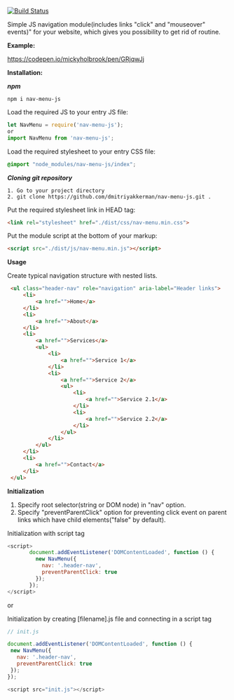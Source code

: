 [![Build Status](https://travis-ci.org/dmitriyakkerman/nav-menu-js.svg?branch=master)](https://travis-ci.org/github/dmitriyakkerman/nav-menu-js)

Simple JS navigation module(includes links "click" and "mouseover" events)" for your website, which gives you possibility to get rid of routine.

**Example:**

  https://codepen.io/mickyholbrook/pen/GRjqwJj

**Installation:**

***npm***

    npm i nav-menu-js
    
Load the required JS to your entry JS file:
```js
let NavMenu = require('nav-menu-js');   
or    
import NavMenu from 'nav-menu-js';
```    
Load the required stylesheet to your entry CSS file:
```css   
@import "node_modules/nav-menu-js/index";
```      
***Cloning git repository***

    1. Go to your project directory
    2. git clone https://github.com/dmitriyakkerman/nav-menu-js.git .
  
  Put the required stylesheet link in HEAD tag:
```html  
<link rel="stylesheet" href="./dist/css/nav-menu.min.css">
```    
  Put the module script at the bottom of your markup: 
```html 
<script src="./dist/js/nav-menu.min.js"></script>  
```   
**Usage**
     
Create typical navigation structure with nested lists. 
```html      
 <ul class="header-nav" role="navigation" aria-label="Header links">
     <li>
         <a href="">Home</a>
     </li>
     <li>
         <a href="">About</a>
     </li>
     <li>
         <a href="">Services</a>
         <ul>
             <li>
                 <a href="">Service 1</a>
             </li>
             <li>
                 <a href="">Service 2</a>
                 <ul>
                     <li>
                         <a href="">Service 2.1</a>
                     </li>
                     <li>
                         <a href="">Service 2.2</a>
                     </li>
                 </ul>
             </li>
         </ul>
     </li>
     <li>
         <a href="">Contact</a>
     </li>
 </ul>
```         
**Initialization**

1. Specify root selector(string or DOM node) in "nav" option.
2. Specify "preventParentClick" option for preventing click event on parent links which have child elements("false" by default).
 
Initialization with script tag
```js 
<script>
       document.addEventListener('DOMContentLoaded', function () {
         new NavMenu({
           nav: '.header-nav',
           preventParentClick: true
         });
       });
</script>
```        
or
    
Initialization by creating [filename].js file and connecting in a script tag
```js        
// init.js

document.addEventListener('DOMContentLoaded', function () {
 new NavMenu({
   nav: '.header-nav',
   preventParentClick: true
 });
}); 

<script src="init.js"></script>
```  
    
